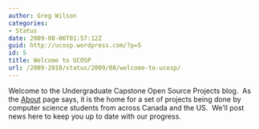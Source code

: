 ```yaml
---
author: Greg Wilson
categories:
- Status
date: 2009-08-06T01:57:12Z
guid: http://ucosp.wordpress.com/?p=5
id: 5
title: Welcome to UCOSP
url: /2009-2010/status/2009/08/welcome-to-ucosp/
---
```


Welcome to the Undergraduate Capstone Open Source Projects blog.  As the [About](http://ucosp.wordpress.com/about/) page says, it is the home for a set of projects being done by computer science students from across Canada and the US.  We&#8217;ll post news here to keep you up to date with our progress.